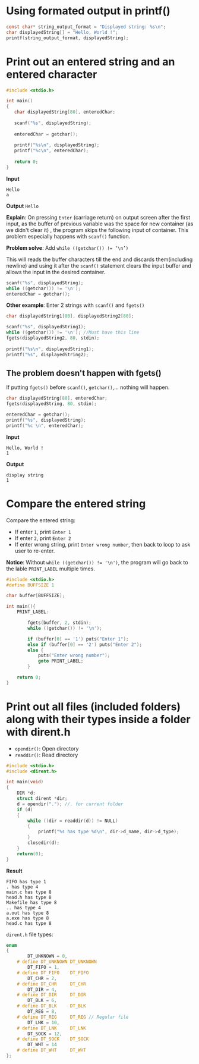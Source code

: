 # Using formated output in printf()

```c
const char* string_output_format = "Displayed string: %s\n";
char displayedString[] = "Hello, World !";
printf(string_output_format, displayedString);       
```

# Print out an entered string and an entered character

```c
#include <stdio.h> 

int main() 
{ 
   char displayedString[80], enteredChar;
      
   scanf("%s", displayedString); 
      
   enteredChar = getchar(); 
      
   printf("%s\n", displayedString);       
   printf("%c\n", enteredChar); 
      
   return 0; 
} 
```

**Input**

```
Hello
a
```

**Output** ``Hello``

**Explain**: On pressing ``Enter`` (carriage return) on output screen after the first input, as the buffer of previous variable was the space for new container (as we didn't clear it) , the program skips the following input of container. This problem especially happens with ``scanf()`` function.

**Problem solve**: Add ``while ((getchar()) != ‘\n’)``

This will reads the buffer characters till the end and discards them(including newline) and using it after the ``scanf()`` statement clears the input buffer and allows the input in the desired container.

```c
scanf("%s", displayedString); 
while ((getchar()) != '\n');
enteredChar = getchar(); 
```

**Other example**: Enter 2 strings with ``scanf()`` and ``fgets()``

```c
char displayedString1[80], displayedString2[80];

scanf("%s", displayedString1);
while ((getchar()) != '\n'); //Must have this line
fgets(displayedString2, 80, stdin);    
   
printf("%s\n", displayedString1); 
printf("%s", displayedString2); 
```

## The problem doesn't happen with fgets()

If putting ``fgets()`` before ``scanf()``, ``getchar()``,... nothing will happen.

```c
char displayedString[80], enteredChar;
fgets(displayedString, 80, stdin); 

enteredChar = getchar(); 
printf("%s", displayedString); 
printf("%c \n", enteredChar);
```

**Input**

```
Hello, World !
1
```
**Output**
```
display string
1 
```

# Compare the entered string

Compare the entered string:
* If enter ``1``, print ``Enter 1``
* If enter ``2``, print ``Enter 2``
* If enter wrong string, print ``Enter wrong number``, then back to loop to ask user to re-enter.

**Notice**: Without ``while ((getchar()) != '\n')``, the program will go back to the lable ``PRINT_LABEL`` multiple times.

```c
#include <stdio.h>
#define BUFFSIZE 1

char buffer[BUFFSIZE];

int main(){
	PRINT_LABEL:	

	    fgets(buffer, 2, stdin);
        while ((getchar()) != '\n');

		if (buffer[0] == '1') puts("Enter 1");
		else if (buffer[0] == '2') puts("Enter 2");
		else {
			puts("Enter wrong number");
			goto PRINT_LABEL;
		}	

	return 0;
}
```

# Print out all files (included folders) along with their types inside a folder with dirent.h

* ``opendir()``: Open directory
* ``readdir()``: Read directory

```c
#include <stdio.h>
#include <dirent.h>

int main(void)
{
    DIR *d;
    struct dirent *dir;
    d = opendir("."); //. for current folder
    if (d)
    {
        while ((dir = readdir(d)) != NULL)
        {
            printf("%s has type %d\n", dir->d_name, dir->d_type);
        }
        closedir(d);
    }
    return(0);
}
```
**Result**
```
FIFO has type 1
. has type 4
main.c has type 8
head.h has type 8
Makefile has type 8
.. has type 4
a.out has type 8
a.exe has type 8
head.c has type 8
```
``dirent.h`` file types:

```c
enum
{
    	DT_UNKNOWN = 0,
	# define DT_UNKNOWN	DT_UNKNOWN
	    DT_FIFO = 1,
	# define DT_FIFO	DT_FIFO
	    DT_CHR = 2,
	# define DT_CHR		DT_CHR
	    DT_DIR = 4,
	# define DT_DIR		DT_DIR
	    DT_BLK = 6,
	# define DT_BLK		DT_BLK
	    DT_REG = 8,
	# define DT_REG		DT_REG // Regular file
	    DT_LNK = 10,
	# define DT_LNK		DT_LNK
	    DT_SOCK = 12,
	# define DT_SOCK	DT_SOCK
	    DT_WHT = 14
	# define DT_WHT		DT_WHT
};
```
